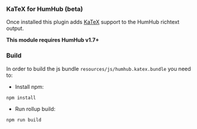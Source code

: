 ### KaTeX for HumHub (beta)

Once installed this plugin adds [KaTeX](https://katex.org/) support to the HumHub richtext output.

**This module requires HumHub v1.7+**

### Build

In order to build the js bundle `resources/js/humhub.katex.bundle` you need to:

- Install npm:

```
npm install
```

- Run rollup build:

```
npm run build
```